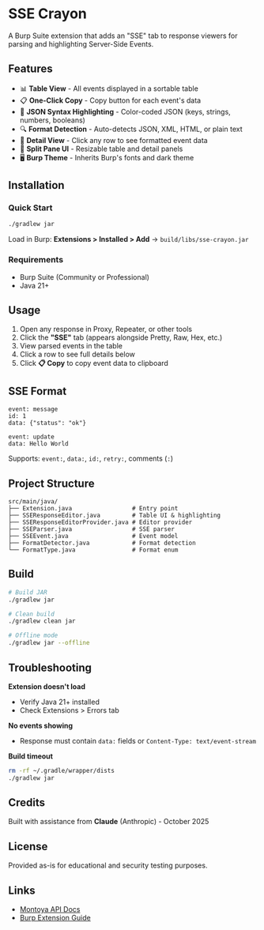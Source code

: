 # SSE Crayon

A Burp Suite extension that adds an "SSE" tab to response viewers for parsing and highlighting Server-Side Events.

## Features

- 📊 **Table View** - All events displayed in a sortable table
- 📋 **One-Click Copy** - Copy button for each event's data
- 🎨 **JSON Syntax Highlighting** - Color-coded JSON (keys, strings, numbers, booleans)
- 🔍 **Format Detection** - Auto-detects JSON, XML, HTML, or plain text
- 📝 **Detail View** - Click any row to see formatted event data
- 🎯 **Split Pane UI** - Resizable table and detail panels
- 🖥️ **Burp Theme** - Inherits Burp's fonts and dark theme

## Installation

### Quick Start

```bash
./gradlew jar
```

Load in Burp: **Extensions > Installed > Add** → `build/libs/sse-crayon.jar`

### Requirements

- Burp Suite (Community or Professional)
- Java 21+

## Usage

1. Open any response in Proxy, Repeater, or other tools
2. Click the **"SSE"** tab (appears alongside Pretty, Raw, Hex, etc.)
3. View parsed events in the table
4. Click a row to see full details below
5. Click **📋 Copy** to copy event data to clipboard

## SSE Format

```
event: message
id: 1
data: {"status": "ok"}

event: update
data: Hello World
```

Supports: `event:`, `data:`, `id:`, `retry:`, comments (`:`)

## Project Structure

```
src/main/java/
├── Extension.java                 # Entry point
├── SSEResponseEditor.java         # Table UI & highlighting
├── SSEResponseEditorProvider.java # Editor provider
├── SSEParser.java                 # SSE parser
├── SSEEvent.java                  # Event model
├── FormatDetector.java            # Format detection
└── FormatType.java                # Format enum
```

## Build

```bash
# Build JAR
./gradlew jar

# Clean build
./gradlew clean jar

# Offline mode
./gradlew jar --offline
```

## Troubleshooting

**Extension doesn't load**
- Verify Java 21+ installed
- Check Extensions > Errors tab

**No events showing**
- Response must contain `data:` fields or `Content-Type: text/event-stream`

**Build timeout**
```bash
rm -rf ~/.gradle/wrapper/dists
./gradlew jar
```

## Credits

Built with assistance from **Claude** (Anthropic) - October 2025

## License

Provided as-is for educational and security testing purposes.

## Links

- [Montoya API Docs](https://portswigger.github.io/burp-extensions-montoya-api/javadoc/burp/api/montoya/MontoyaApi.html)
- [Burp Extension Guide](https://portswigger.net/burp/documentation/desktop/extend-burp/extensions/creating)
